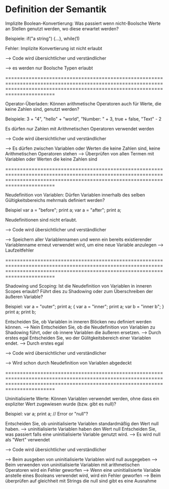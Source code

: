 Definition der Semantik
===================================================================================================================================================================================

Implizite Boolean-Konvertierung: Was passiert wenn nicht-Boolsche Werte an Stellen genutzt werden, wo diese erwartet werden?

Beispiele: if("a string") {...}, while(1)

Fehler: Implizite Konvertierung ist nicht erlaubt

--> Code wird übersichtlicher und verständlicher

--> es werden nur Boolsche Typen erlaubt

===================================================================================================================================================================================

Operator-Überladen: Können arithmetische Operatoren auch für Werte, die keine Zahlen sind, genutzt werden?

Beispiele: 3 + "4", "hello" + "world", "Number: " + 3, true + false, "Text" - 2

Es dürfen nur Zahlen mit Arithmetischen Operatoren verwendet werden

--> Code wird übersichtlicher und verständlicher

--> Es dürfen zwischen Variablen oder Werten die keine Zahlen sind, keine Arithmetischen Operatoren stehen
--> Überprüfen von allen Termen mit Variablen oder Werten die keine Zahlen sind

===================================================================================================================================================================================

Neudefinition von Variablen: Dürfen Variablen innerhalb des selben Gültigkeitsbereichs mehrmals definiert werden?

Beispiel var a = "before"; print a; var a = "after"; print a;

Neudefinitionen sind nicht erlaubt.

--> Code wird übersichtlicher und verständlicher

--> Speichern aller Variablennamen und wenn ein bereits existierender Variablenname erneut verwendet wird, um eine neue Variable anzulegen --> Laufzeitfehler

===================================================================================================================================================================================

Shadowing und Scoping: Ist die Neudefinition von Variablen in inneren Scopes erlaubt? Führt dies zu Shadowing oder zum Überschreiben der äußeren Variable?

Beispiel: var a = "outer"; print a; { var a = "inner"; print a; var b = "inner b"; } print a; print b;

Entscheiden Sie, ob Variablen in inneren Blöcken neu definiert werden können. --> Nein
Entscheiden Sie, ob die Neudefinition von Variablen zu Shadowing führt, oder ob innere Variablen die äußeren ersetzen. --> Durch erstes egal
Entscheiden Sie, wo der Gülitgkeitsbereich einer Variablen endet. --> Durch erstes egal

--> Code wird übersichtlicher und verständlicher

--> Wird schon durch Neudefinition von Variablen abgedeckt

===================================================================================================================================================================================

Uninitialisierte Werte: Können Variablen verwendet werden, ohne dass ein expliziter Wert zugewiesen wurde (bzw. gibt es null)?

Beispiel: var a; print a; // Error or "null"?

Entscheiden Sie, ob uninitialisierte Variablen standardmäßig den Wert null haben. --> uninitialisierte Variablen haben den Wert null
Entscheiden Sie, was passiert falls eine uninitialisierte Variable genutzt wird. --> Es wird null als "Wert" verwendet

--> Code wird übersichtlicher und verständlicher

--> Beim ausgeben von uninitialisierte Variablen wird null ausgegeben 
--> Beim verwenden von uninitialisierte Variablen mit arithmetischen Operatoren wird ein Fehler geworfen
--> Wenn eine uninitialisierte Variable anstelle eines Booleans verwendet wird, wird ein Fehler geworfen
--> Beim überprüfen auf gleichheit mit Strings die null sind gibt es eine Ausnahme